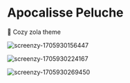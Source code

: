 # Apocalisse Peluche

🐻 Cozy zola theme

![screenzy-1705930156447](https://github.com/lanzani/apocalisse-peluche/assets/15637306/6cf9c0d0-b6cb-437d-8b4f-8dd3ccbfa8c5)

![screenzy-1705930224167](https://github.com/lanzani/apocalisse-peluche/assets/15637306/d20111d7-e9a1-421f-be3f-c80a1431afd7)

![screenzy-1705930269450](https://github.com/lanzani/apocalisse-peluche/assets/15637306/3ea7296c-e434-455a-a5f0-746f92f52cb6)
